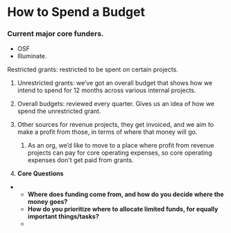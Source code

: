 # How to Spend a Budget

### **Current major core funders.** 

* OSF
* Illuminate. 

Restricted grants: restricted to be spent on certain projects. 

1. Unrestricted grants: we’ve got an overall budget that shows how we intend to spend for 12 months across various internal projects. 
2. Overall budgets: reviewed every quarter. Gives us an idea of how we spend the unrestricted grant. 
3. Other sources for revenue projects, they get invoiced, and we aim to make a profit from those, in terms of where that money will go. 
   1. As an org, we’d like to move to a place where profit from revenue projects can pay for core operating expenses, so core operating expenses don't get paid from grants. 



1. **Core Questions**

* * **Where does funding come from, and how do you decide where the money goes?** 
  * **How do you prioritize where to allocate limited funds, for equally important things/tasks?**
  * 


